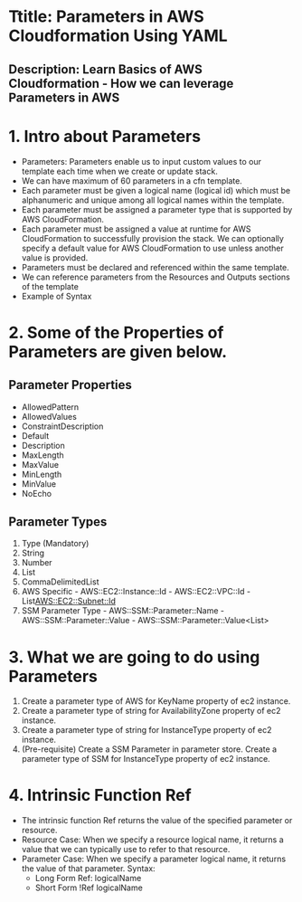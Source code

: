 # Ttitle: Parameters in AWS Cloudformation Using YAML
## Description: Learn Basics of AWS Cloudformation - How we can leverage Parameters in AWS

# 1. Intro about Parameters
- Parameters: Parameters enable us to input custom values to our template each time when we create or update stack.
- We can have maximum of 60 parameters in a cfn template.
- Each parameter must be given a logical name (logical id) which must be alphanumeric and unique among all logical 
  names within the template.
- Each parameter must be assigned a parameter type that is supported by AWS CloudFormation.
- Each parameter must be assigned a value at runtime for AWS CloudFormation to successfully provision the stack. We 
  can optionally specify a default value for AWS CloudFormation to use unless another value is provided.
- Parameters must be declared and referenced within the same template. 
- We can reference parameters from the Resources and Outputs sections of the template
- Example of Syntax

# 2. Some of the Properties of Parameters are given below.
## Parameter Properties
- AllowedPattern
- AllowedValues
- ConstraintDescription
- Default
- Description
- MaxLength
- MaxValue
- MinLength
- MinValue
- NoEcho

## Parameter Types
1. Type (Mandatory)
2. String
3. Number
4. List<Number>
5. CommaDelimitedList
6. AWS Specific
        - AWS::EC2::Instance::Id
        - AWS::EC2::VPC::Id
        - List<AWS::EC2::Subnet::Id>
7. SSM Parameter Type
        - AWS::SSM::Parameter::Name
        - AWS::SSM::Parameter::Value<String>
        - AWS::SSM::Parameter::Value<List<String>>

# 3. What we are going to do using Parameters
1. Create a parameter type of AWS for KeyName property of ec2 instance.
2. Create a parameter type of string for AvailabilityZone property of ec2 instance.
3. Create a parameter type of string for InstanceType property of ec2 instance.
4. (Pre-requisite) Create a SSM Parameter in parameter store.
     Create a parameter type of SSM for InstanceType property of ec2 instance.


# 4. Intrinsic Function Ref
- The intrinsic function Ref returns the value of the specified parameter or resource.
- Resource Case: When we specify a resource logical name, it returns a value that we can typically use to 
  refer to that resource.
- Parameter Case: When we specify a parameter logical name, it returns the value of that parameter.
Syntax:
    - Long Form
            Ref: logicalName
    - Short Form
            !Ref logicalName
